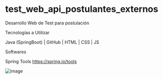 # test_web_api_postulantes_externos
Desarrollo Web de Test para postulación


Tecnologías a Utilizar

Java (SpringBoot) | GitHub | HTML | CSS | JS

Softwares

Spring Tools https://spring.io/tools



![image](https://user-images.githubusercontent.com/118636793/202989149-10d28d9c-781b-4980-8049-863c007dbfe5.png)
